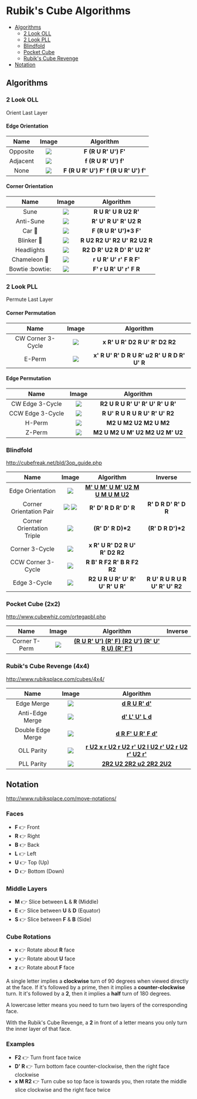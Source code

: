 # Rubik's Cube Algorithms

* [Algorithms](#Algorithms)
  * [2 Look OLL](#2-Look-OLL)
  * [2 Look PLL](#2-Look-PLL)
  * [Blindfold](#Blindfold)
  * [Pocket Cube](#Pocket-Cube-2x2)
  * [Rubik's Cube Revenge](#Rubiks-Cube-Revenge-4x4)
* [Notation](#Notation)

## Algorithms

### 2 Look OLL
Orient Last Layer

#### Edge Orientation
| Name | Image |  Algorithm |
|:----:|:-----:|:----------:|
| Opposite | ![](img/oll/opposite.png) | __F (R U R' U') F'__ |
| Adjacent | ![](img/oll/adjacent.png) | __f (R U R' U') f'__ |
| None | ![](img/oll/none.png) | __F (R U R' U') F' f (R U R' U') f'__ |

#### Corner Orientation
| Name | Image |  Algorithm |
|:----:|:-----:|:----------:|
| Sune | ![](img/oll/sune.png) | __R U R' U R U2 R'__ |
| Anti-Sune | ![](img/oll/anti_sune.png) | __R' U' R U' R' U2 R__ |
| Car :car: | ![](img/oll/car.png) | __F (R U R' U')*3 F'__ |
| Blinker :rotating_light: | ![](img/oll/blinker.png) | __R U2 R2 U' R2 U' R2 U2 R__ |
| Headlights | ![](img/oll/headlights.png) | __R2 D R' U2 R D' R' U2 R'__ |
| Chameleon :frog: | ![](img/oll/chameleon.png) | __r U R' U' r' F R F'__ |
| Bowtie :bowtie: | ![](img/oll/bowtie.png) | __F' r U R' U' r' F R__ |

### 2 Look PLL
Permute Last Layer

#### Corner Permutation
| Name | Image | Algorithm |
|:----:|:-----:|:---------:|
| CW Corner 3-Cycle | ![](img/pll/corner_3cycle.png) | __x R' U R' D2 R U' R' D2 R2__ |
| E-Perm            | ![](img/pll/eperm.png) | __x' R U' R' D R U R' u2 R' U R D R' U' R__ |

#### Edge Permutation
| Name | Image | Algorithm |
|:----:|:-----:|:---------:|
| CW Edge 3-Cycle | ![](img/pll/edge_cw_3cycle.png) | __R2 U R U R' U' R' U' R' U R'__ |
| CCW Edge 3-Cycle | ![](img/pll/edge_ccw_3cycle.png) | __R U' R U R U R U' R' U' R2__ |
| H-Perm |![](img/pll/hperm.png) | __M2 U M2 U2 M2 U M2__ |
| Z-Perm | ![](img/pll/zperm.png) | __M2 U M2 U M' U2 M2 U2 M' U2__ |

### Blindfold
http://cubefreak.net/bld/3op_guide.php

| Name | Image | Algorithm | Inverse |
|:----:|:-----:|:---------:|:-------:|
| Edge Orientation | ![](img/blind/edge.png) | [__M' U M' U M' U2 M U M U M U2__](https://alg.cubing.net/?type=alg&alg=M-UM-UM-U2MUMUMU2&view=playback) |
| Corner Orientation Pair | ![](img/blind/corner1.png) ![](img/blind/corner2.png) | __R' D' R D R' D' R__ | __R' D R D' R' D R__ |
| Corner Orientation Triple | ![](img/blind/corner3.png) | __(R' D' R D)*2__ | __(R' D R D')*2__ |
| Corner 3-Cycle | ![](img/pll/corner_3cycle.png) | __x R' U R' D2 R U' R' D2 R2__ |
| CCW Corner 3-Cycle | ![](img/pll/corner_ccw_3cycle.png) | __R B' R F2 R' B R F2 R2__ |
| Edge 3-Cycle | ![](img/pll/edge_cw_3cycle.png) | __R2 U R U R' U' R' U' R' U R'__ | __R U' R U R U R U' R' U' R2__ |

### Pocket Cube (2x2)
http://www.cubewhiz.com/ortegapbl.php

| Name | Image | Algorithm | Inverse |
|:----:|:-----:|:---------:|:-------:|
| Corner T-Perm | ![](img/pocket/t_perm.png) | [__(R U R' U') (R' F) (R2 U') (R' U' R U) (R' F')__](https://alg.cubing.net/?puzzle=2x2x2&alg=(R_U_R-_U-)_(R-_F)_(R2_U-)_(R-_U-_R_U)_(R-_F-)&setup=F_R_U-_R-_U_R_U_R2_F-_R_U_R_U-_R-&view=playback) |


### Rubik's Cube Revenge (4x4)
http://www.rubiksplace.com/cubes/4x4/

| Name | Image | Algorithm |
|:----:|:-----:|:---------:|
| Edge Merge | ![](img/revenge/edge_merge.png) | [__d R U R' d'__](https://alg.cubing.net/?type=alg&puzzle=4x4x4&alg=dRUR-d-&setup=y&view=playback) |
| Anti-Edge Merge | ![](img/revenge/anti_edge_merge.png) | [__d' L' U' L d__](https://alg.cubing.net/?type=alg&puzzle=4x4x4&alg=d-L-U-Ld&setup=y&view=playback) |
| Double Edge Merge | ![](img/revenge/double_edge_merge.png) | [__d R F' U R' F d'__](https://alg.cubing.net/?type=alg&puzzle=4x4x4&alg=dRF-UR-Fd-&setup=y&view=playback) |
| OLL Parity | ![](img/revenge/oll.png) | [__r U2 x r U2 r U2 r' U2 l U2 r' U2 r U2 r' U2 r'__](https://alg.cubing.net/?puzzle=4x4x4&alg=r_U2_x_r_U2_r_U2_r-_U2_l_U2_r-_U2_r_U2_r-_U2_r-&type=alg&setup=xx&view=playback) |
| PLL Parity | ![](img/revenge/pll.png) | [__2R2 U2 2R2 u2 2R2 2U2__](https://alg.cubing.net/?puzzle=4x4x4&alg=2R2_U2_2R2_u2_2R2_2U2&type=alg&setup=xx&view=playback) |

## Notation
http://www.rubiksplace.com/move-notations/

### Faces
* __F__ :point_right: Front
* __R__ :point_right: Right
* __B__ :point_right: Back
* __L__ :point_right: Left
* __U__ :point_right: Top (Up)
* __D__ :point_right: Bottom (Down)

### Middle Layers
* __M__ :point_right: Slice between __L__ & __R__ (Middle)
* __E__ :point_right: Slice between __U__ & __D__ (Equator)
* __S__ :point_right: Slice between __F__ & __B__ (Side)

### Cube Rotations
* __x__ :point_right: Rotate about __R__ face
* __y__ :point_right: Rotate about __U__ face
* __z__ :point_right: Rotate about __F__ face

A single letter implies a __clockwise__ turn of 90 degrees when viewed directly at the face. If it's followed by a prime, then it implies a __counter-clockwise__ turn. It it's followed by a __2__, then it implies a __half__ turn of 180 degrees.

A lowercase letter means you need to turn two layers of the corresponding face.

With the Rubik's Cube Revenge, a __2__ in front of a letter means you only turn the inner layer of that face.

### Examples
* __F2__ :point_right: Turn front face twice
* __D' R__ :point_right: Turn bottom face counter-clockwise, then the right face clockwise
* __x M R2__ :point_right: Turn cube so top face is towards you, then rotate the middle slice clockwise and the right face twice
